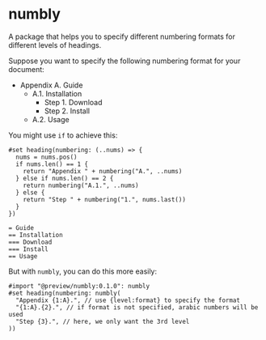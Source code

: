 # numbly

A package that helps you to specify different numbering formats for different levels of headings.

Suppose you want to specify the following numbering format for your document:

- Appendix A. Guide
  - A.1. Installation
    - Step 1. Download
    - Step 2. Install
  - A.2. Usage

You might use `if` to achieve this:

```typst
#set heading(numbering: (..nums) => {
  nums = nums.pos()
  if nums.len() == 1 {
    return "Appendix " + numbering("A.", ..nums)
  } else if nums.len() == 2 {
    return numbering("A.1.", ..nums)
  } else {
    return "Step " + numbering("1.", nums.last())
  }
})

= Guide
== Installation
=== Download
=== Install
== Usage
```

But with `numbly`, you can do this more easily:

```typst
#import "@preview/numbly:0.1.0": numbly
#set heading(numbering: numbly(
  "Appendix {1:A}.", // use {level:format} to specify the format
  "{1:A}.{2}.", // if format is not specified, arabic numbers will be used
  "Step {3}.", // here, we only want the 3rd level
))
```
